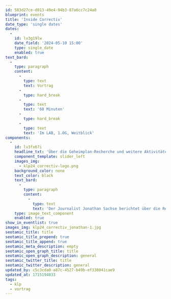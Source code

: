 ```yaml
---
id: 583d27ce-d013-49e4-94b3-87a6cc7c24a0
blueprint: events
title: 'Inside Correctiv'
date_type: 'single dates'
dates:
  -
    id: lv3g19lw
    date_field: '2024-05-10 15:00'
    type: single_date
    enabled: true
text_bard:
  -
    type: paragraph
    content:
      -
        type: text
        text: Vortrag
      -
        type: hard_break
      -
        type: text
        text: '60 Minuten'
      -
        type: hard_break
      -
        type: text
        text: 'Im LAB, 1.OG, Weitblick'
components:
  -
    id: lv3fx67i
    headline_txt: 'Über die Geheimplan-Recherche und weitere Aktivitäten des Correctiv.org'
    component_template: slider_left
    images_img:
      - klp24_correctiv-logo.png
    background_color: none
    text_color: black
    text_bard:
      -
        type: paragraph
        content:
          -
            type: text
            text: 'Der Journalist Jonathan Sachse berichtet über die Recherche zum Geheimtreffen Rechtsextremer in Potsdam, die bundesweite Demonstrationen auslöste. Und stellt die Arbeit des gemeinwohlorientierten Medienhauses CORRECTIV vor.'
    type: image_text_component
    enabled: true
show_in_eventlist: true
images_img: klp24_correctiv_jonathan-1.jpg
seotamic_title: title
seotamic_title_prepend: true
seotamic_title_append: true
seotamic_meta_description: empty
seotamic_open_graph_title: title
seotamic_open_graph_description: general
seotamic_twitter_title: title
seotamic_twitter_description: general
updated_by: c5c3cda0-a87c-4527-b49b-ef338041cae9
updated_at: 1715194833
tags:
  - klp
  - vortrag
---
```

